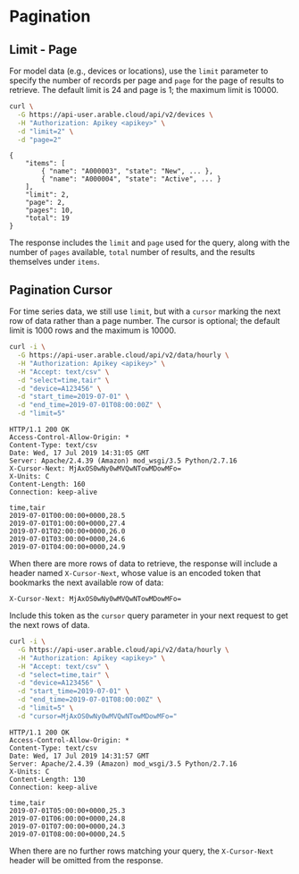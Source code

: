 # Pagination

## Limit - Page
For model data (e.g., devices or locations), use the `limit` parameter to specify the number of records per page and `page` for the page of results to retrieve. The default limit is 24 and page is 1; the maximum limit is 10000.

```bash
curl \
  -G https://api-user.arable.cloud/api/v2/devices \
  -H "Authorization: Apikey <apikey>" \
  -d "limit=2" \
  -d "page=2"
```

```text
{
    "items": [
        { "name": "A000003", "state": "New", ... },
        { "name": "A000004", "state": "Active", ... }
    ],
    "limit": 2,
    "page": 2,
    "pages": 10,
    "total": 19
}
```

The response includes the `limit` and `page` used for the query, along with the number of `pages` available, `total` number of results, and the results themselves under `items`.

## Pagination Cursor
For time series data, we still use `limit`, but with a `cursor` marking the next row of data rather than a page number. The cursor is optional; the default limit is 1000 rows and the maximum is 10000.

```bash
curl -i \
  -G https://api-user.arable.cloud/api/v2/data/hourly \
  -H "Authorization: Apikey <apikey>" \
  -H "Accept: text/csv" \
  -d "select=time,tair" \
  -d "device=A123456" \
  -d "start_time=2019-07-01" \
  -d "end_time=2019-07-01T08:00:00Z" \
  -d "limit=5"
```

```text
HTTP/1.1 200 OK
Access-Control-Allow-Origin: *
Content-Type: text/csv
Date: Wed, 17 Jul 2019 14:31:05 GMT
Server: Apache/2.4.39 (Amazon) mod_wsgi/3.5 Python/2.7.16
X-Cursor-Next: MjAxOS0wNy0wMVQwNTowMDowMFo=
X-Units: C
Content-Length: 160
Connection: keep-alive

time,tair
2019-07-01T00:00:00+0000,28.5
2019-07-01T01:00:00+0000,27.4
2019-07-01T02:00:00+0000,26.0
2019-07-01T03:00:00+0000,24.6
2019-07-01T04:00:00+0000,24.9
```

When there are more rows of data to retrieve, the response will include a header named `X-Cursor-Next`, whose value is an encoded token that bookmarks the next available row of data:

```text
X-Cursor-Next: MjAxOS0wNy0wMVQwNTowMDowMFo=
```

Include this token as the `cursor` query parameter in your next request to get the next rows of data.

```bash
curl -i \
  -G https://api-user.arable.cloud/api/v2/data/hourly \
  -H "Authorization: Apikey <apikey>" \
  -H "Accept: text/csv" \
  -d "select=time,tair" \
  -d "device=A123456" \
  -d "start_time=2019-07-01" \
  -d "end_time=2019-07-01T08:00:00Z" \
  -d "limit=5" \
  -d "cursor=MjAxOS0wNy0wMVQwNTowMDowMFo="
```

```text
HTTP/1.1 200 OK
Access-Control-Allow-Origin: *
Content-Type: text/csv
Date: Wed, 17 Jul 2019 14:31:57 GMT
Server: Apache/2.4.39 (Amazon) mod_wsgi/3.5 Python/2.7.16
X-Units: C
Content-Length: 130
Connection: keep-alive

time,tair
2019-07-01T05:00:00+0000,25.3
2019-07-01T06:00:00+0000,24.8
2019-07-01T07:00:00+0000,24.3
2019-07-01T08:00:00+0000,24.5
```

When there are no further rows matching your query, the `X-Cursor-Next` header will be omitted from the response.
